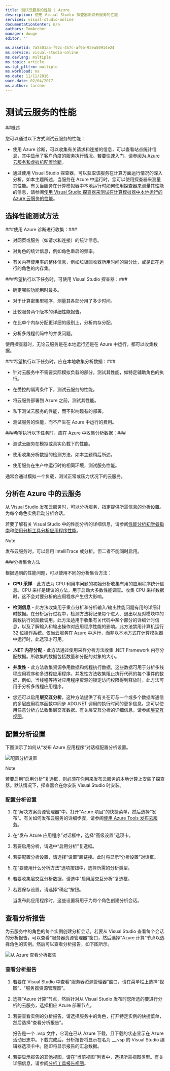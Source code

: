 ```yaml
---
title: 测试云服务的性能 | Azure
description: 使用 Visual Studio 探查器测试云服务的性能
services: visual-studio-online
documentationCenter: n/a
authors: TomArcher
manager: douge
editor: ''

ms.assetid: 7a5501aa-f92c-457c-af9b-92ea50914e24
ms.service: visual-studio-online
ms.devlang: multiple
ms.topic: article
ms.tgt_pltfrm: multiple
ms.workload: na
ms.date: 11/11/2016
wacn.date: 02/04/2017
ms.author: tarcher
---
```


# 测试云服务的性能 

##概述

您可以通过以下方式测试云服务的性能：

- 使用 Azure 诊断，可以收集有关请求和连接的信息，可以查看站点统计信息，其中显示了客户角度的服务执行情况。若要快速入门，请参阅[为 Azure 云服务和虚拟机配置诊断](./vs-azure-tools-diagnostics-for-cloud-services-and-virtual-machines.md)。

- 通过使用 Visual Studio 探查器，可以获取该服务在计算方面运行情况的深入分析。如本主题所述，当服务在 Azure 中运行时，您可以使用探查器来测量其性能。有关当服务在计算模拟器中本地运行时如何使用探查器来测量其性能的信息，请参阅[使用 Visual Studio 探查器来测试在计算模拟器中本地运行的 Azure 云服务的性能](./cloud-services/cloud-services-performance-testing-visual-studio-profiler.md)。

## 选择性能测试方法

###使用 Azure 诊断进行收集：###

- 对网页或服务（如请求和连接）的统计信息。

- 对角色的统计信息，例如角色重启的频率。

- 有关内存使用率的整体信息，例如垃圾回收器所用时间的百分比，或是正在运行的角色的内存集。

###希望执行以下任务时，可使用 Visual Studio 探查器：###

- 确定哪些功能用时最多。

- 对于计算密集型程序，测量其各部分用了多少时间。

- 比较服务两个版本的详细性能报告。

- 在比单个内存分配更详细的级别上，分析内存分配。

- 分析多线程代码中的并发问题。

使用探查器时，无论云服务是在本地运行还是在 Azure 中运行，都可以收集数据。

###希望执行以下任务时，应在本地收集分析数据：###

- 针对云服务中不需要实际模拟负载的部分，测试其性能，如特定辅助角色的执行。

- 在受控的隔离条件下，测试云服务的性能。

- 将云服务部署到 Azure 之前，测试其性能。

- 私下测试云服务的性能，而不影响现有的部署。

- 测试服务的性能，而不产生在 Azure 中运行的费用。

###希望执行以下任务时，应在 Azure 中收集分析数据：###

- 测试云服务在模拟或真实负载下的性能。

- 使用收集分析数据的检测方法，如本主题稍后所述。

- 使用服务在生产中运行时的相同环境，测试服务性能。

通常会通过模拟一个负载，测试正常或压力状况下的云服务。

## 分析在 Azure 中的云服务

从 Visual Studio 发布云服务时，可以分析服务，指定提供所需信息的分析设置。为每个角色实例启动分析会话。

若要了解有关 Visual Studio 中的性能分析的详细信息，请参阅[性能分析初学者指南](https://msdn.microsoft.com/zh-cn/library/azure/ms182372.aspx)和[使用分析工具分析应用程序性能](https://msdn.microsoft.com/zh-cn/library/azure/z9z62c29.aspx)。

>[!NOTE]
> 发布云服务时，可以启用 IntelliTrace 或分析。但二者不能同时启用。

###分析集合方法

根据遇到的性能问题，可以使用不同的分析集合方法：

- **CPU 采样** - 此方法为 CPU 利用率问题的初始分析收集有用的应用程序统计信息。CPU 采样是建议的方法，用于启动大多数性能调查。收集 CPU 采样数据时，这不会对要分析的应用程序产生很大影响。

- **检测信息** - 此方法收集用于重点分析和分析输入/输出性能问题有用的详细计时数据。在分析运行过程中，检测方法将记录每个进入、退出以及对模块中的函数执行的函数调用。此方法适用于收集有关代码中某个部分的详细计时信息，以及了解输入和输出操作对应用程序性能的影响。此方法禁用计算机运行 32 位操作系统。仅当云服务在 Azure 中运行，而非以本地方式在计算模拟器中运行时，此选项才可用。

- **.NET 内存分配** - 此方法通过使用采样分析方法收集 .NET Framework 内存分配数据。所收集的数据包括数量和分配的对象的大小。

- **并发性** - 此方法收集资源争用数据和线程执行数据，这些数据可用于分析多线程应用程序和多进程应用程序。并发性方法收集阻止执行代码的每个事件的数据，例如，当线程等待对应用程序资源的锁定访问权限得到释放时。此方法可用于分析多线程应用程序。

- 您还可以启用**层交互分析**，这种方法提供了有关在可与一个或多个数据库通信的多层应用程序函数中同步 ADO.NET 调用的执行时间的更多信息。您可以使用任意分析方法收集层交互数据。有关层交互分析的详细信息，请参阅[层交互视图](https://msdn.microsoft.com/zh-cn/library/azure/dd557764.aspx)。

## 配置分析设置

下图演示了如何从“发布 Azure 应用程序”对话框配置分析设置。

![配置分析设置](./media/vs-azure-tools-performance-profiling-cloud-services/IC526984.png)

>[!NOTE]
> 若要启用“启用分析”复选框，则必须在你用来发布云服务的本地计算上安装了探查器。默认情况下，探查器会在你安装 Visual Studio 时安装。

### 配置分析设置

1. 在“解决方案资源管理器”中，打开“Azure 项目”的快捷菜单，然后选择“发布”。有关如何发布云服务的详细步骤，请参阅[使用 Azure Tools 发布云服务](./vs-azure-tools-publishing-a-cloud-service.md)。

1. 在“发布 Azure 应用程序”对话框中，选择“高级设置”选项卡。

1. 若要启用分析，请选中“启用分析”复选框。

1. 若要配置分析设置，请选择“设置”超链接。此时将显示“分析设置”对话框。

1. 在“要使用什么分析方法”选项按钮中，选择所需的分析类型。

1. 若要收集层交互分析数据，请选中“启用层交互分析”复选框。

1. 若要保存设置，请选择“确定”按钮。

    当发布此应用程序时，这些设置将用于为每个角色创建分析会话。

## 查看分析报告

为云服务中的角色的每个实例创建分析会话。若要从 Visual Studio 查看每个会话的分析报告，可以查看“服务器资源管理器”窗口，然后选择“Azure 计算”节点以选择角色的实例。然后可以查看分析报告，如下图所示。

![从 Azure 查看分析报告](./media/vs-azure-tools-performance-profiling-cloud-services/IC748914.png)

### 查看分析报告

1. 若要在 Visual Studio 中查看“服务器资源管理器”窗口，请在菜单栏上选择“视图”、“服务器资源管理器”。

1. 选择“Azure 计算”节点，然后针对从 Visual Studio 发布时您所选的要进行分析的云服务，选择相应 Azure 部署节点。

1. 若要查看实例的分析报告，请选择服务中的角色，打开特定实例的快捷菜单，然后选择“查看分析报告”。

    报告是一个 .vsp 文件，它现在已从 Azure 下载，且下载的状态显示在 Azure 活动日志中。下载完成后，分析报告将显示在名为 <Role name>\_<Instance Number>\_<identifier>.vsp 的 Visual Studio 编辑器选项卡中。随即将显示报告的汇总数据。

1. 若要显示报告的其他视图，请在“当前视图”列表中，选择所需视图类型。有关详细信息，请参阅[分析工具报告视图](https://msdn.microsoft.com/zh-cn/library/azure/bb385755.aspx)。

<!---HONumber=Mooncake_0509_2016-->